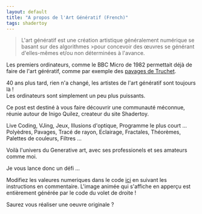 ```yaml
---
layout: default
title: "A propos de l'Art Génératif (French)"
tags: shadertoy
---
```


>L'art génératif est une création artistique généralement numérique se basant sur des algorithmes >pour concevoir des œuvres se générant d'elles-mêmes et/ou non déterminées à l'avance.

Les premiers ordinateurs, comme le BBC Micro de 1982 permettait déjà de faire de l'art gérératif, comme par exemple des [pavages de Truchet](https://bbcmic.ro/#%7B%22v%22%3A1%2C%22program%22%3A%22MODE2%5CnS%3D128%5CnFOR%20I%20%3D%200%20TO%2010%20%5CnFOR%20J%20%3D%200%20TO%209%20%5CnVDU%2029%2CI*S%3BJ*S%3B%5CnPROCCARRE%5CnNEXT%20J%5CnNEXT%20I%5CnEND%5CnDEF%20PROCCARRE%5CnT%3DS%2F2%5CnR%3DINT%28RND%281%29*2%29%5CnIF%20R%3D1%20THEN%20MOVE%200%2CT%20%3A%20DRAW%20-T%2C0%20%5CnIF%20R%3D0%20THEN%20MOVE%20-T%2C0%3A%20DRAW%200%2C-T%5CnIF%20R%3D1%20THEN%20MOVE%200%2C-T%20%3A%20DRAW%20T%2C0%5CnIF%20R%3D0%20THEN%20MOVE%20T%2C0%20%3A%20DRAW%200%2CT%5CnENDPROC%22%7D).

40 ans plus tard, rien n'a changé, les artistes de l'art génératif sont toujours là !  
Les ordinateurs sont simplement un peu plus puissants.

Ce post est destiné à vous faire découvrir une communauté méconnue, réunie autour de Inigo Quilez, createur du site Shadertoy.

Live Coding, VJing, Jeux, Illusions d'optique, Programme le plus court ...
Polyèdres, Pavages, Tracé de rayon, Eclairage, Fractales, Théorèmes, Palettes de couleurs, Filtres ...

Voilà l'univers du Generative art, avec ses professionels et ses amateurs comme moi.

Je vous lance donc un défi ...

Modifiez les valeures numeriques dans le code [ici](https://www.shadertoy.com/view/7ls3D4) en suivant les instructions en commentaire. L'image animée qui s'affiche en apperçu est entièrement générée par le code du volet de droite ! 

Saurez vous réaliser une oeuvre originale ? 

